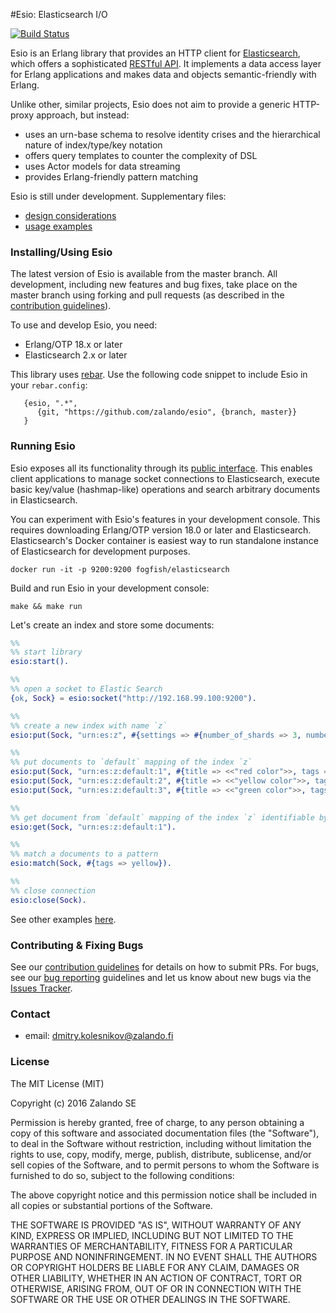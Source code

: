 #Esio: Elasticsearch I/O

[![Build Status](https://secure.travis-ci.org/zalando/esio.svg?branch=master)](http://travis-ci.org/zalando/esio)

Esio is an Erlang library that provides an HTTP client for [Elasticsearch](https://www.elastic.co/products/elasticsearch), which offers a sophisticated [RESTful API](https://www.elastic.co/guide/en/elasticsearch/reference/current/docs.html). It implements a data access layer for Erlang applications and makes data and objects semantic-friendly with Erlang. 

Unlike other, similar projects, Esio does not aim to provide a generic HTTP-proxy approach, but instead: 
* uses an urn-base schema to resolve identity crises and the hierarchical nature of index/type/key notation
* offers query templates to counter the complexity of DSL 
* uses Actor models for data streaming
* provides Erlang-friendly pattern matching  

Esio is still under development. Supplementary files:
* [design considerations](doc/design.md)
* [usage examples](doc/example.md) 

### Installing/Using Esio

The latest version of Esio is available from the master branch. All development, including new features and bug fixes, take place on the master branch using forking and pull requests (as described in the [contribution guidelines](doc/contribution.md)). 

To use and develop Esio, you need:
* Erlang/OTP 18.x or later
* Elasticsearch 2.x or later

This library uses [rebar](https://github.com/rebar/rebar/wiki). Use the following code snippet to include Esio in your `rebar.config`:
```
   {esio, ".*",
      {git, "https://github.com/zalando/esio", {branch, master}}
   }
``` 

### Running Esio
Esio exposes all its functionality through its [public interface](src/esio.erl). This enables client applications to manage socket connections to Elasticsearch, execute basic key/value (hashmap-like) operations and search arbitrary documents in Elasticsearch. 

You can experiment with Esio's features in your development console. This requires downloading Erlang/OTP version 18.0 or later and Elasticsearch. Elasticsearch's Docker container is easiest way to run standalone instance of Elasticsearch for development purposes.

```
docker run -it -p 9200:9200 fogfish/elasticsearch
```

Build and run Esio in your development console:     
```
make && make run
```

Let's create an index and store some documents:

```erlang
%% 
%% start library
esio:start().

%%
%% open a socket to Elastic Search
{ok, Sock} = esio:socket("http://192.168.99.100:9200").

%%
%% create a new index with name `z`
esio:put(Sock, "urn:es:z", #{settings => #{number_of_shards => 3, number_of_replicas => 1}}).

%%
%% put documents to `default` mapping of the index `z`
esio:put(Sock, "urn:es:z:default:1", #{title => <<"red color">>, tags => [red]}).
esio:put(Sock, "urn:es:z:default:2", #{title => <<"yellow color">>, tags => [yellow]}).
esio:put(Sock, "urn:es:z:default:3", #{title => <<"green color">>, tags => [green]}).

%%
%% get document from `default` mapping of the index `z` identifiable by key `1`
esio:get(Sock, "urn:es:z:default:1").

%%
%% match a documents to a pattern  
esio:match(Sock, #{tags => yellow}).

%%
%% close connection
esio:close(Sock).
```

See other examples [here](doc/example.md).


### Contributing & Fixing Bugs
See our [contribution guidelines](doc/contribution.md) for details on how to submit PRs. For bugs, see our [bug reporting](doc/bugs.md) guidelines and let us know about new bugs via the [Issues Tracker](https://github.com/zalando/esio/issues). 

### Contact

* email: dmitry.kolesnikov@zalando.fi

### License

The MIT License (MIT)

Copyright (c) 2016 Zalando SE

Permission is hereby granted, free of charge, to any person obtaining a copy
of this software and associated documentation files (the "Software"), to deal
in the Software without restriction, including without limitation the rights
to use, copy, modify, merge, publish, distribute, sublicense, and/or sell
copies of the Software, and to permit persons to whom the Software is
furnished to do so, subject to the following conditions:

The above copyright notice and this permission notice shall be included in all
copies or substantial portions of the Software.

THE SOFTWARE IS PROVIDED "AS IS", WITHOUT WARRANTY OF ANY KIND, EXPRESS OR
IMPLIED, INCLUDING BUT NOT LIMITED TO THE WARRANTIES OF MERCHANTABILITY,
FITNESS FOR A PARTICULAR PURPOSE AND NONINFRINGEMENT. IN NO EVENT SHALL THE
AUTHORS OR COPYRIGHT HOLDERS BE LIABLE FOR ANY CLAIM, DAMAGES OR OTHER
LIABILITY, WHETHER IN AN ACTION OF CONTRACT, TORT OR OTHERWISE, ARISING FROM,
OUT OF OR IN CONNECTION WITH THE SOFTWARE OR THE USE OR OTHER DEALINGS IN THE
SOFTWARE.
